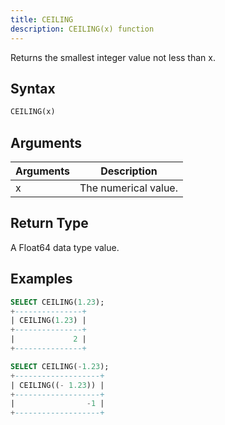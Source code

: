 ```yaml
---
title: CEILING
description: CEILING(x) function
---
```


Returns the smallest integer value not less than x.

## Syntax

```sql
CEILING(x)
```

## Arguments

| Arguments   | Description |
| ----------- | ----------- |
| x | The numerical value. |

## Return Type

A Float64 data type value.

## Examples

```sql
SELECT CEILING(1.23);
+---------------+
| CEILING(1.23) |
+---------------+
|             2 |
+---------------+

SELECT CEILING(-1.23);
+-------------------+
| CEILING((- 1.23)) |
+-------------------+
|                -1 |
+-------------------+
```
